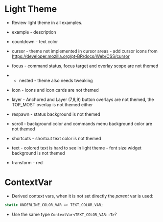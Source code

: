 # Light Theme

* Review light theme in all examples.

- example    - description
- countdown  - text color
- cursor     - theme not implemented in cursor areas
             - add cursor icons from https://developer.mozilla.org/pt-BR/docs/Web/CSS/cursor
- focus      - command status, focus target and overlay scope are not themed
 - - nested  - theme also needs tweaking
- icon       - icons and icon cards are not themed
- layer      - Anchored and Layer (7,8,9) button overlays are not themed, the TOP_MOST overlay is not themed either
- respawn    - status background is not themed
- scroll     - background color and commands menu background color are not themed
- shortcuts  - shortcut text color is not themed

- text       - colored text is hard to see in light theme
             - font size widget background is not themed

- transform  - red

# ContextVar

* Derived context vars, when it is not set directly the *parent* var is used:
```rust
static UNDERLINE_COLOR_VAR => TEXT_COLOR_VAR;
```
- Use the same type `ContextVar<TEXT_COLOR_VAR::T>`?